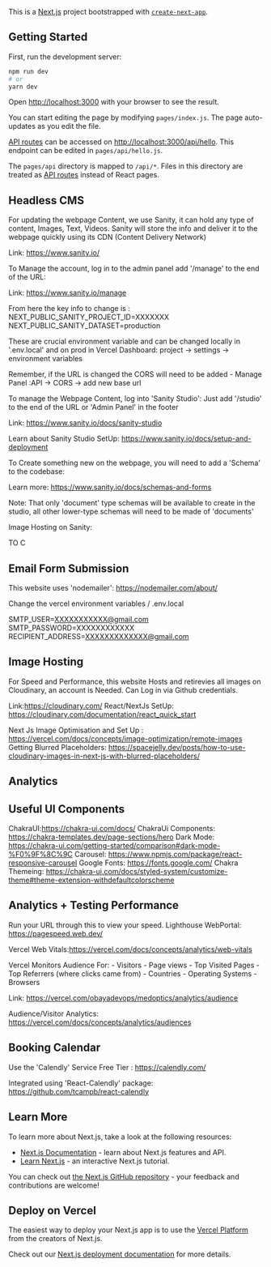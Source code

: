 This is a [Next.js](https://nextjs.org/) project bootstrapped with [`create-next-app`](https://github.com/vercel/next.js/tree/canary/packages/create-next-app).

## Getting Started

First, run the development server:

```bash
npm run dev
# or
yarn dev
```

Open [http://localhost:3000](http://localhost:3000) with your browser to see the result.

You can start editing the page by modifying `pages/index.js`. The page auto-updates as you edit the file.

[API routes](https://nextjs.org/docs/api-routes/introduction) can be accessed on [http://localhost:3000/api/hello](http://localhost:3000/api/hello). This endpoint can be edited in `pages/api/hello.js`.

The `pages/api` directory is mapped to `/api/*`. Files in this directory are treated as [API routes](https://nextjs.org/docs/api-routes/introduction) instead of React pages.

##  Headless CMS
For updating the webpage Content, we use Sanity, it can hold any type of content, Images, Text, Videos. Sanity will store the info and deliver it to the webpage quickly using its CDN (Content Delivery Network)

Link: https://www.sanity.io/

To Manage the account, log in to the admin panel add '/manage' to the end of the URL:

Link: https://www.sanity.io/manage

From here the key info to change is :
NEXT_PUBLIC_SANITY_PROJECT_ID=XXXXXXX
NEXT_PUBLIC_SANITY_DATASET=production

These are crucial environment variable and can be changed locally in '.env.local' and on prod in Vercel Dashboard:  project -> settings -> environment variables

Remember, if the URL is changed the CORS will need to be added - Manage Panel :API -> CORS -> add new base url

To manage the Webpage Content, log into 'Sanity Studio': Just add '/studio' to the end of the URL or 'Admin Panel' in the footer

Link: https://www.sanity.io/docs/sanity-studio

Learn about Sanity Studio SetUp: https://www.sanity.io/docs/setup-and-deployment


To Create something new on the webpage, you will need to add a 'Schema' to the codebase:

Learn more: https://www.sanity.io/docs/schemas-and-forms

Note: That only 'document' type schemas will be available to create in the studio, all other lower-type schemas will need to be made of 'documents'

Image Hosting on Sanity: 


TO C

## Email Form Submission

This website uses 'nodemailer': https://nodemailer.com/about/

Change the vercel environment variables / .env.local

SMTP_USER=XXXXXXXXXXX@gmail.com
SMTP_PASSWORD=XXXXXXXXXXXX
RECIPIENT_ADDRESS=XXXXXXXXXXXXX@gmail.com


## Image Hosting
For Speed and Performance, this website Hosts and retirevies all images on Cloudinary, an account is Needed.
Can Log in via Github credentials.

Link:https://cloudinary.com/
React/NextJs SetUp: https://cloudinary.com/documentation/react_quick_start

Next Js Image Optimisation and Set Up : https://vercel.com/docs/concepts/image-optimization/remote-images
Getting Blurred Placeholders: https://spacejelly.dev/posts/how-to-use-cloudinary-images-in-next-js-with-blurred-placeholders/

## Analytics


## Useful UI Components
 ChakraUI:https://chakra-ui.com/docs/
 ChakraUi Components: https://chakra-templates.dev/page-sections/hero
 Dark Mode: https://chakra-ui.com/getting-started/comparison#dark-mode-%F0%9F%8C%9C
 Carousel: https://www.npmjs.com/package/react-responsive-carousel
 Google Fonts: https://fonts.google.com/
 Chakra Themeing: https://chakra-ui.com/docs/styled-system/customize-theme#theme-extension-withdefaultcolorscheme




## Analytics + Testing Performance
Run your URL through this to view your speed. 
Lighthouse WebPortal: https://pagespeed.web.dev/

Vercel Web Vitals:https://vercel.com/docs/concepts/analytics/web-vitals

Vercel Monitors Audience For:
    - Visitors
    - Page views
    - Top Visited Pages
    - Top Referrers (where clicks came from)
    - Countries
    - Operating Systems
    - Browsers

Link: https://vercel.com/obayadevops/medoptics/analytics/audience


Audience/Visitor Analytics: https://vercel.com/docs/concepts/analytics/audiences

## Booking Calendar
Use the 'Calendly' Service Free Tier : https://calendly.com/

Integrated using 'React-Calendly' package: https://github.com/tcampb/react-calendly


## Learn More

To learn more about Next.js, take a look at the following resources:

- [Next.js Documentation](https://nextjs.org/docs) - learn about Next.js features and API.
- [Learn Next.js](https://nextjs.org/learn) - an interactive Next.js tutorial.

You can check out [the Next.js GitHub repository](https://github.com/vercel/next.js/) - your feedback and contributions are welcome!

## Deploy on Vercel

The easiest way to deploy your Next.js app is to use the [Vercel Platform](https://vercel.com/new?utm_medium=default-template&filter=next.js&utm_source=create-next-app&utm_campaign=create-next-app-readme) from the creators of Next.js.

Check out our [Next.js deployment documentation](https://nextjs.org/docs/deployment) for more details.
